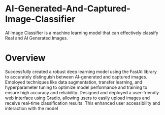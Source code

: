 # AI-Generated-And-Captured-Image-Classifier
AI Image Classifier is a machine learning model that can effectively classify Real and AI Generated Images.

# Overview
Successfully created a robust deep learning model using the FastAI library to accurately distinguish between AI-generated and captured images.
Employed techniques like data augmentation, transfer learning, and hyperparameter tuning to optimize
model performance and training to ensure high accuracy and reliability.
Designed and deployed a user-friendly web interface using Gradio, allowing users to easily upload images
and receive real-time classification results. This enhanced user accessibility and interaction with the
model

